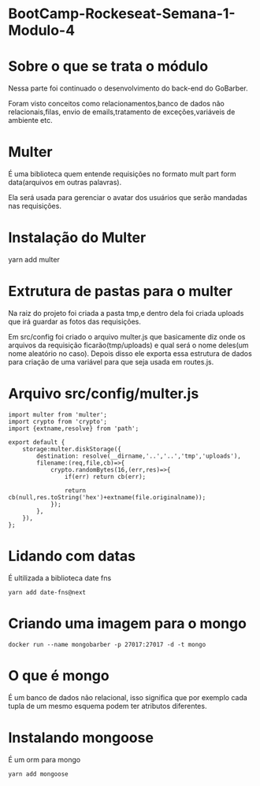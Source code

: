 # BootCamp-Rockeseat-Semana-1-Modulo-4
# Sobre o que se trata o módulo
Nessa parte foi continuado o desenvolvimento do back-end do GoBarber.

Foram visto conceitos como relacionamentos,banco de dados não relacionais,filas, envio de emails,tratamento de exceções,variáveis de ambiente etc.

# Multer
É uma biblioteca quem entende requisições no formato mult part form data(arquivos em outras palavras).

Ela será usada para gerenciar o avatar dos usuários que serão mandadas nas requisições.

# Instalação do Multer
yarn add multer

# Extrutura de pastas para o multer
Na raiz do projeto foi criada a pasta tmp,e dentro dela foi criada uploads que irá guardar as fotos das requisições.

Em src/config foi criado o arquivo multer.js que basicamente diz onde os arquivos da requisição ficarão(tmp/uploads) e qual será o nome deles(um nome aleatório no caso). Depois disso ele exporta essa estrutura de dados para criação de uma variável para que seja usada em routes.js.

# Arquivo src/config/multer.js
````
import multer from 'multer';
import crypto from 'crypto';
import {extname,resolve} from 'path';

export default {
    storage:multer.diskStorage({
        destination: resolve(__dirname,'..','..','tmp','uploads'),
        filename:(req,file,cb)=>{
            crypto.randomBytes(16,(err,res)=>{
                if(err) return cb(err);

                return cb(null,res.toString('hex')+extname(file.originalname));
            });
        },
    }),
};
````

# Lidando com datas
É ultilizada a biblioteca date fns
````
yarn add date-fns@next
````

# Criando uma imagem para o mongo
````
docker run --name mongobarber -p 27017:27017 -d -t mongo
````

# O que é mongo
É um banco de dados não relacional, isso significa que por exemplo cada tupla de um mesmo esquema podem ter atributos diferentes.

# Instalando mongoose
É um orm para mongo
````
yarn add mongoose

````
